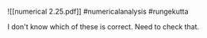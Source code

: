 ![[numerical 2.25.pdf]] #numericalanalysis #rungekutta

I don't know which of these is correct. Need to check that.